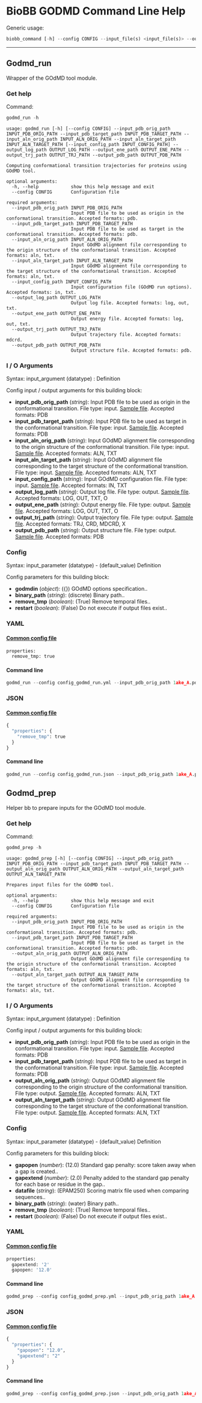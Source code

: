 # BioBB GODMD Command Line Help
Generic usage:
```python
biobb_command [-h] --config CONFIG --input_file(s) <input_file(s)> --output_file <output_file>
```
-----------------


## Godmd_run
Wrapper of the GOdMD tool module.
### Get help
Command:
```python
godmd_run -h
```
    usage: godmd_run [-h] [--config CONFIG] --input_pdb_orig_path INPUT_PDB_ORIG_PATH --input_pdb_target_path INPUT_PDB_TARGET_PATH --input_aln_orig_path INPUT_ALN_ORIG_PATH --input_aln_target_path INPUT_ALN_TARGET_PATH [--input_config_path INPUT_CONFIG_PATH] --output_log_path OUTPUT_LOG_PATH --output_ene_path OUTPUT_ENE_PATH --output_trj_path OUTPUT_TRJ_PATH --output_pdb_path OUTPUT_PDB_PATH
    
    Computing conformational transition trajectories for proteins using GOdMD tool.
    
    optional arguments:
      -h, --help            show this help message and exit
      --config CONFIG       Configuration file
    
    required arguments:
      --input_pdb_orig_path INPUT_PDB_ORIG_PATH
                            Input PDB file to be used as origin in the conformational transition. Accepted formats: pdb.
      --input_pdb_target_path INPUT_PDB_TARGET_PATH
                            Input PDB file to be used as target in the conformational transition. Accepted formats: pdb.
      --input_aln_orig_path INPUT_ALN_ORIG_PATH
                            Input GOdMD alignment file corresponding to the origin structure of the conformational transition. Accepted formats: aln, txt.
      --input_aln_target_path INPUT_ALN_TARGET_PATH
                            Input GOdMD alignment file corresponding to the target structure of the conformational transition. Accepted formats: aln, txt.
      --input_config_path INPUT_CONFIG_PATH
                            Input configuration file (GOdMD run options). Accepted formats: in, txt.
      --output_log_path OUTPUT_LOG_PATH
                            Output log file. Accepted formats: log, out, txt.
      --output_ene_path OUTPUT_ENE_PATH
                            Output energy file. Accepted formats: log, out, txt.
      --output_trj_path OUTPUT_TRJ_PATH
                            Output trajectory file. Accepted formats: mdcrd.
      --output_pdb_path OUTPUT_PDB_PATH
                            Output structure file. Accepted formats: pdb.
### I / O Arguments
Syntax: input_argument (datatype) : Definition

Config input / output arguments for this building block:
* **input_pdb_orig_path** (*string*): Input PDB file to be used as origin in the conformational transition. File type: input. [Sample file](https://github.com/bioexcel/biobb_godmd/raw/master/biobb_godmd/test/data/godmd/1ake_A.pdb). Accepted formats: PDB
* **input_pdb_target_path** (*string*): Input PDB file to be used as target in the conformational transition. File type: input. [Sample file](https://github.com/bioexcel/biobb_godmd/raw/master/biobb_godmd/test/data/godmd/4ake_A.pdb). Accepted formats: PDB
* **input_aln_orig_path** (*string*): Input GOdMD alignment file corresponding to the origin structure of the conformational transition. File type: input. [Sample file](https://github.com/bioexcel/biobb_godmd/raw/master/biobb_godmd/test/data/godmd/1ake_A.aln). Accepted formats: ALN, TXT
* **input_aln_target_path** (*string*): Input GOdMD alignment file corresponding to the target structure of the conformational transition. File type: input. [Sample file](https://github.com/bioexcel/biobb_godmd/raw/master/biobb_godmd/test/data/godmd/4ake_A.aln). Accepted formats: ALN, TXT
* **input_config_path** (*string*): Input GOdMD configuration file. File type: input. [Sample file](https://github.com/bioexcel/biobb_godmd/raw/master/biobb_godmd/test/data/godmd/params.in). Accepted formats: IN, TXT
* **output_log_path** (*string*): Output log file. File type: output. [Sample file](https://github.com/bioexcel/biobb_godmd/raw/master/biobb_godmd/test/reference/godmd/godmd.log). Accepted formats: LOG, OUT, TXT, O
* **output_ene_path** (*string*): Output energy file. File type: output. [Sample file](https://github.com/bioexcel/biobb_godmd/raw/master/biobb_godmd/test/reference/godmd/godmd_ene.out). Accepted formats: LOG, OUT, TXT, O
* **output_trj_path** (*string*): Output trajectory file. File type: output. [Sample file](https://github.com/bioexcel/biobb_godmd/raw/master/biobb_godmd/test/reference/godmd/godmd_trj.mdcrd). Accepted formats: TRJ, CRD, MDCRD, X
* **output_pdb_path** (*string*): Output structure file. File type: output. [Sample file](https://github.com/bioexcel/biobb_godmd/raw/master/biobb_godmd/test/reference/godmd/godmd_pdb.pdb). Accepted formats: PDB
### Config
Syntax: input_parameter (datatype) - (default_value) Definition

Config parameters for this building block:
* **godmdin** (*object*): ({}) GOdMD options specification..
* **binary_path** (*string*): (discrete) Binary path..
* **remove_tmp** (*boolean*): (True) Remove temporal files..
* **restart** (*boolean*): (False) Do not execute if output files exist..
### YAML
#### [Common config file](https://github.com/bioexcel/biobb_godmd/blob/master/biobb_godmd/test/data/config/config_godmd_run.yml)
```python
properties:
  remove_tmp: true

```
#### Command line
```python
godmd_run --config config_godmd_run.yml --input_pdb_orig_path 1ake_A.pdb --input_pdb_target_path 4ake_A.pdb --input_aln_orig_path 1ake_A.aln --input_aln_target_path 4ake_A.aln --input_config_path params.in --output_log_path godmd.log --output_ene_path godmd_ene.out --output_trj_path godmd_trj.mdcrd --output_pdb_path godmd_pdb.pdb
```
### JSON
#### [Common config file](https://github.com/bioexcel/biobb_godmd/blob/master/biobb_godmd/test/data/config/config_godmd_run.json)
```python
{
  "properties": {
    "remove_tmp": true
  }
}
```
#### Command line
```python
godmd_run --config config_godmd_run.json --input_pdb_orig_path 1ake_A.pdb --input_pdb_target_path 4ake_A.pdb --input_aln_orig_path 1ake_A.aln --input_aln_target_path 4ake_A.aln --input_config_path params.in --output_log_path godmd.log --output_ene_path godmd_ene.out --output_trj_path godmd_trj.mdcrd --output_pdb_path godmd_pdb.pdb
```

## Godmd_prep
Helper bb to prepare inputs for the GOdMD tool module.
### Get help
Command:
```python
godmd_prep -h
```
    usage: godmd_prep [-h] [--config CONFIG] --input_pdb_orig_path INPUT_PDB_ORIG_PATH --input_pdb_target_path INPUT_PDB_TARGET_PATH --output_aln_orig_path OUTPUT_ALN_ORIG_PATH --output_aln_target_path OUTPUT_ALN_TARGET_PATH
    
    Prepares input files for the GOdMD tool.
    
    optional arguments:
      -h, --help            show this help message and exit
      --config CONFIG       Configuration file
    
    required arguments:
      --input_pdb_orig_path INPUT_PDB_ORIG_PATH
                            Input PDB file to be used as origin in the conformational transition. Accepted formats: pdb.
      --input_pdb_target_path INPUT_PDB_TARGET_PATH
                            Input PDB file to be used as target in the conformational transition. Accepted formats: pdb.
      --output_aln_orig_path OUTPUT_ALN_ORIG_PATH
                            Output GOdMD alignment file corresponding to the origin structure of the conformational transition. Accepted formats: aln, txt.
      --output_aln_target_path OUTPUT_ALN_TARGET_PATH
                            Output GOdMD alignment file corresponding to the target structure of the conformational transition. Accepted formats: aln, txt.
### I / O Arguments
Syntax: input_argument (datatype) : Definition

Config input / output arguments for this building block:
* **input_pdb_orig_path** (*string*): Input PDB file to be used as origin in the conformational transition. File type: input. [Sample file](https://github.com/bioexcel/biobb_godmd/raw/master/biobb_godmd/test/data/godmd/1ake_A.pdb). Accepted formats: PDB
* **input_pdb_target_path** (*string*): Input PDB file to be used as target in the conformational transition. File type: input. [Sample file](https://github.com/bioexcel/biobb_godmd/raw/master/biobb_godmd/test/data/godmd/4ake_A.pdb). Accepted formats: PDB
* **output_aln_orig_path** (*string*): Output GOdMD alignment file corresponding to the origin structure of the conformational transition. File type: output. [Sample file](https://github.com/bioexcel/biobb_godmd/raw/master/biobb_godmd/test/data/godmd/1ake_A.aln). Accepted formats: ALN, TXT
* **output_aln_target_path** (*string*): Output GOdMD alignment file corresponding to the target structure of the conformational transition. File type: output. [Sample file](https://github.com/bioexcel/biobb_godmd/raw/master/biobb_godmd/test/data/godmd/4ake_A.aln). Accepted formats: ALN, TXT
### Config
Syntax: input_parameter (datatype) - (default_value) Definition

Config parameters for this building block:
* **gapopen** (*number*): (12.0) Standard gap penalty: score taken away when a gap is created..
* **gapextend** (*number*): (2.0) Penalty added to the standard gap penalty for each base or residue in the gap..
* **datafile** (*string*): (EPAM250) Scoring matrix file used when comparing sequences..
* **binary_path** (*string*): (water) Binary path..
* **remove_tmp** (*boolean*): (True) Remove temporal files..
* **restart** (*boolean*): (False) Do not execute if output files exist..
### YAML
#### [Common config file](https://github.com/bioexcel/biobb_godmd/blob/master/biobb_godmd/test/data/config/config_godmd_prep.yml)
```python
properties:
  gapextend: '2'
  gapopen: '12.0'

```
#### Command line
```python
godmd_prep --config config_godmd_prep.yml --input_pdb_orig_path 1ake_A.pdb --input_pdb_target_path 4ake_A.pdb --output_aln_orig_path 1ake_A.aln --output_aln_target_path 4ake_A.aln
```
### JSON
#### [Common config file](https://github.com/bioexcel/biobb_godmd/blob/master/biobb_godmd/test/data/config/config_godmd_prep.json)
```python
{
  "properties": {
    "gapopen": "12.0",
    "gapextend": "2"
  }
}
```
#### Command line
```python
godmd_prep --config config_godmd_prep.json --input_pdb_orig_path 1ake_A.pdb --input_pdb_target_path 4ake_A.pdb --output_aln_orig_path 1ake_A.aln --output_aln_target_path 4ake_A.aln
```
